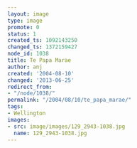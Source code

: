 ```yaml
---
layout: image
type: image
promote: 0
status: 1
created_ts: 1092143250
changed_ts: 1372159427
node_id: 1038
title: Te Papa Marae
author: anj
created: '2004-08-10'
changed: '2013-06-25'
redirect_from:
- "/node/1038/"
permalink: "/2004/08/10/te_papa_marae/"
tags:
- Wellington
images:
- src: image/images/129_2943-1038.jpg
  name: 129_2943-1038.jpg
---
```


